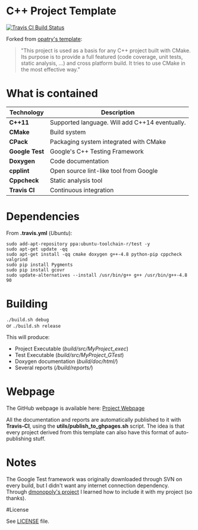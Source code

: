 # C++ Project Template
[![Travis CI Build Status](https://travis-ci.org/CaioIcy/CPP_Project_Template.svg?branch=master)](https://travis-ci.org/CaioIcy/CPP_Project_Template)

Forked from [opatry's template]:
> "This project is used as a basis for any C++ project built with CMake. Its purpose is to provide a full featured (code coverage, unit tests, static analysis, …) and cross platform build. It tries to use CMake in the most effective way."

# What is contained

Technology     | Description
---------------|----------
**C++11**      | Supported language. Will add C++14 eventually.
**CMake**      | Build system
**CPack**      | Packaging system integrated with CMake
**Google Test**| Google's C++ Testing Framework
**Doxygen**    | Code documentation
**cpplint**    | Open source lint-like tool from Google
**Cppcheck**   | Static analysis tool
**Travis CI**  | Continuous integration

# Dependencies

From **.travis.yml** (_Ubuntu_):  
```
sudo add-apt-repository ppa:ubuntu-toolchain-r/test -y
sudo apt-get update -qq
sudo apt-get install -qq cmake doxygen g++-4.8 python-pip cppcheck valgrind
sudo pip install Pygments
sudo pip install gcovr
sudo update-alternatives --install /usr/bin/g++ g++ /usr/bin/g++-4.8 90
```

# Building

 `./build.sh debug`   
 or
 `./build.sh release`
 
This will produce:
- Project Executable (_build/src/MyProject_exec_)
- Test Executable (_build/src/MyProject_GTest_)
- Doxygen documentation (_build/doc/html/_)
- Several reports (_/build/reports/_)

# Webpage

The GitHub webpage is available here: [Project Webpage]  

All the documentation and reports are automatically published to it with **Travis-CI**, using the **utils/publish_to_ghpages.sh** script. The idea is that every project derived from this template can also have this format of auto-publishing stuff.

# Notes

The Google Test framework was originally downloaded through SVN on every build, but I didn't want any internet connection dependency.  
Through [dmonopoly's project] I learned how to include it with my project (so thanks).

#License

See [LICENSE](LICENSE) file.

[Project Webpage]:https://caioicy.github.io/CPP_Project_Template/
[opatry's template]:https://github.com/opatry/CPP_Project_Template
[dmonopoly's project]:https://github.com/dmonopoly/gtest-cmake-example
